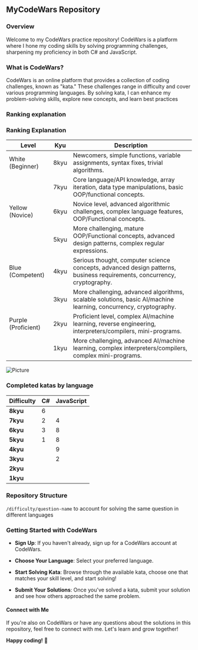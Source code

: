 ## MyCodeWars Repository

### Overview
Welcome to my CodeWars practice repository! CodeWars is a platform where I hone my coding skills by solving programming challenges, sharpening my proficiency in both C# and JavaScript.

### What is CodeWars?
CodeWars is an online platform that provides a collection of coding challenges, known as "kata." These challenges range in difficulty and cover various programming languages. By solving kata, I can enhance my problem-solving skills, explore new concepts, and learn best practices

### Ranking explanation
### Ranking Explanation
| Level            | Kyu   | Description                                            |
| ---------------- | ----- | ------------------------------------------------------ |
| White (Beginner)  | 8kyu | Newcomers, simple functions, variable assignments, syntax fixes, trivial algorithms. |
|                  | 7kyu | Core language/API knowledge, array iteration, data type manipulations, basic OOP/functional concepts. |
| Yellow (Novice)  | 6kyu | Novice level, advanced algorithmic challenges, complex language features, OOP/Functional concepts. |
|                  | 5kyu | More challenging, mature OOP/Functional concepts, advanced design patterns, complex regular expressions. |
| Blue (Competent) | 4kyu | Serious thought, computer science concepts, advanced design patterns, business requirements, concurrency, cryptography. |
|                  | 3kyu | More challenging, advanced algorithms, scalable solutions, basic AI/machine learning, concurrency, cryptography. |
| Purple (Proficient) | 2kyu | Proficient level, complex AI/machine learning, reverse engineering, interpreters/compilers, mini-programs. |
|                   | 1kyu | More challenging, advanced AI/machine learning, complex interpreters/compilers, complex mini-programs. |



 
![Picture](https://www.codewars.com/users/sockulags/badges/large)

### Completed katas by language
| Difficulty|  C#                 | JavaScript               |
|-----------|-----------------------|-------------------------|
| **8kyu**  |       6               |                         |
| **7kyu**  |       2               |         4               |
| **6kyu**  |       3               |         8               |
| **5kyu**  |       1               |         8               |
| **4kyu**  |                       |         9               |
| **3kyu**  |                       |         2               |
| **2kyu**  |                       |                         |
| **1kyu**  |                       |                         |



### Repository Structure
``/difficulty/question-name`` to account for solving the same question in different languages

### Getting Started with CodeWars
- **Sign Up**: If you haven't already, sign up for a CodeWars account at CodeWars.

- **Choose Your Language**: Select your preferred language.

- **Start Solving Kata**: Browse through the available kata, choose one that matches your skill level, and start solving!

- **Submit Your Solutions**: Once you've solved a kata, submit your solution and see how others approached the same problem.

#### Connect with Me
If you're also on CodeWars or have any questions about the solutions in this repository, feel free to connect with me. Let's learn and grow together!

**Happy coding!** 🚀





